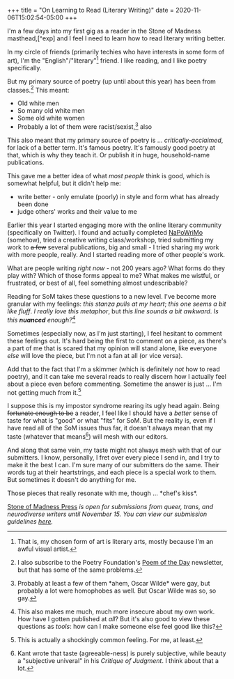 +++
title = "On Learning to Read (Literary Writing)"
date = 2020-11-06T15:02:54-05:00
+++

I'm a few days into my first gig as a reader in the Stone of Madness masthead,[^exp] and I feel I need to learn how to read literary writing better.

In my circle of friends (primarily techies who have interests in some form of art), I'm the "English"/"literary"[^art] friend. I like reading, and I like poetry specifically.

[^art]: That is, my chosen form of art is literary arts, mostly because I'm an awful visual artist.

But my primary source of poetry (up until about this year) has been from classes.[^emails] This meant: 
- Old white men
- So many old white men
- Some old white women
- Probably a lot of them were racist/sexist,[^homo] also

[^emails]: I also subscribe to the Poetry Foundation's [Poem of the Day](https://www.poetryfoundation.org/poems/poem-of-the-day) newsletter, but that has some of the same problems.

[^homo]: Probably at least a few of them \*ahem, Oscar Wilde\* were gay, but probably a lot were homophobes as well. But Oscar Wilde was so, so gay.

This also meant that my primary source of poetry is ... *critically-acclaimed*, for lack of a better term. It's famous poetry. It's famously good poetry at that, which is why they teach it. Or publish it in huge, household-name publications.

This gave me a better idea of what *most people* think is good, which is somewhat helpful, but it didn't help me:
- write better - only emulate (poorly) in style and form what has already been done
- judge others' works and their value to me

Earlier this year I started engaging more with the online literary community (specifically on Twitter). I found and actually completed [NaPoWriMo](http://www.napowrimo.net/) (somehow), tried a creative writing class/workshop, tried submitting my work to ~~a few~~ several publications, big and small - I tried sharing my work with more people, really. And I started reading more of other people's work.

What are people writing *right now* - not 200 years ago? What forms do they play with? Which of those forms appeal to me? What makes me wistful, or frustrated, or best of all, feel something almost undescribable?

Reading for SoM takes these questions to a new level. I've become more granular with my feelings: *this stanza pulls at my heart*; *this one seems a bit like fluff*. *I really love this metaphor*, but *this line sounds a bit awkward*. *Is this **nuanced** enough?*[^nuance]

[^nuance]: This also makes me much, much more insecure about my own work. How have I gotten published at *all*? But it's also good to view these questions as *tools*: how can I make someone else feel good like this?

Sometimes (especially now, as I'm just starting), I feel hesitant to comment these feelings out. It's hard being the first to comment on a piece, as there's a part of me that is scared that my opinion will stand alone, like everyone *else* will love the piece, but I'm not a fan at all (or vice versa).

Add that to the fact that I'm a skimmer (which is definitely *not* how to read poetry), and it can take me several reads to really discern how I actually feel about a piece even before commenting. Sometime the answer is just ... I'm not getting much from it.[^not]

[^not]: This is actually a shockingly common feeling. For me, at least.

I suppose this is my impostor syndrome rearing its ugly head again. Being ~~fortunate enough to be~~ a reader, I feel like I should have a *better* sense of taste for what is "good" or what "fits" for SoM. But the reality is, even if I have read all of the SoM issues thus far, it doesn't always mean that my taste (whatever that means[^kant]) will mesh with our editors.

[^kant]: Kant wrote that taste (agreeable-ness) is purely subjective, while beauty a "subjective univeral" in his *Critique of Judgment*. I think about that a lot.

And along that same vein, my taste might not always mesh with that of our submitters. I know, personally, I fret over every piece I send in, and I try to make it the best I can. I'm sure many of our submitters do the same. Their words tug at their heartstrings, and each piece is a special work to them. But sometimes it doesn't do anything for me.

Those pieces that really resonate with me, though ... \*chef's kiss\*.

[Stone of Madness Press](https://stoneofmadnesspress.com/) *is open for submissions from queer, trans, and neurodiverse writers until November 15. You can view our submission guidelines [here](https://stoneofmadnesspress.com/submit).*
